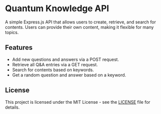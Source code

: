 # Quantum Knowledge API

A simple Express.js API that allows users to create, retrieve, and search for contents. Users can provide their own content, making it flexible for many topics.

## Features

- Add new questions and answers via a POST request.
- Retrieve all Q&A entries via a GET request.
- Search for contents based on keywords.
- Get a random question and answer based on a keyword.

## License
This project is licensed under the MIT License - see the [LICENSE](LICENSE) file for details.
